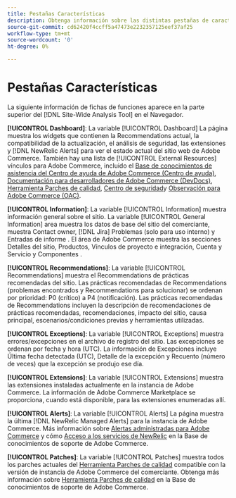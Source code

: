 ```yaml
---
title: Pestañas Características
description: Obtenga información sobre las distintas pestañas de características en la [!DNL Site-Wide Analysis Tool]
source-git-commit: cd62420f4ccff5a47473e2232357125eef37af25
workflow-type: tm+mt
source-wordcount: '0'
ht-degree: 0%

---
```


# Pestañas Características

La siguiente información de fichas de funciones aparece en la parte superior del [!DNL Site-Wide Analysis Tool] en el Navegador.

**[!UICONTROL Dashboard]**: La variable [!UICONTROL Dashboard] La página muestra los widgets que contienen la Recommendations actual, la compatibilidad de la actualización, el análisis de seguridad, las extensiones y [!DNL NewRelic Alerts] para ver el estado actual del sitio web de Adobe Commerce. También hay una lista de [!UICONTROL External Resources] vínculos para Adobe Commerce, incluido el [Base de conocimientos de asistencia del Centro de ayuda de Adobe Commerce (Centro de ayuda)](https://support.magento.com/), [Documentación para desarrolladores de Adobe Commerce (DevDocs)](https://devdocs.magento.com/), [Herramienta Parches de calidad](https://devdocs.magento.com/quality-patches/tool.html#patch-grid), [Centro de seguridad](https://magento.com/security)y [Observación para Adobe Commerce (OAC)](https://support.magento.com/hc/en-us/articles/4402379845901-Use-Observation-for-Adobe-Commerce).

**[!UICONTROL Information]**: La variable [!UICONTROL Information] muestra información general sobre el sitio.
La variable [!UICONTROL General Information] area muestra los datos de base del sitio del comerciante, muestra Contact owner, [!DNL Jira] Problemas (solo para uso interno) y Entradas de informe .
El área de Adobe Commerce muestra las secciones Detalles del sitio, Productos, Vínculos de proyecto e integración, Cuenta y Servicio y Componentes .

**[!UICONTROL Recommendations]**: La variable [!UICONTROL Recommendations] muestra el Recommendations de prácticas recomendadas del sitio. Las prácticas recomendadas de Recommendations (problemas encontrados y Recommendations para solucionar) se ordenan por prioridad: P0 (crítico) a P4 (notificación).
Las prácticas recomendadas de Recommendations incluyen la descripción de recomendaciones de prácticas recomendadas, recomendaciones, impacto del sitio, causa principal, escenarios/condiciones previas y herramientas utilizadas.

**[!UICONTROL Exceptions]**: La variable [!UICONTROL Exceptions] muestra errores/excepciones en el archivo de registro del sitio. Las excepciones se ordenan por fecha y hora (UTC).
La información de Excepciones incluye Última fecha detectada (UTC), Detalle de la excepción y Recuento (número de veces) que la excepción se produjo ese día.

**[!UICONTROL Extensions]**: La variable [!UICONTROL Extensions] muestra las extensiones instaladas actualmente en la instancia de Adobe Commerce. La información de Adobe Commerce Marketplace se proporciona, cuando está disponible, para las extensiones enumeradas allí.

**[!UICONTROL Alerts]**: La variable [!UICONTROL Alerts] La página muestra la última [!DNL NewRelic Managed Alerts] para la instancia de Adobe Commerce. Más información sobre [Alertas administradas para Adobe Commerce](https://support.magento.com/hc/en-us/articles/360045806832) y cómo [Acceso a los servicios de NewRelic](https://support.magento.com/hc/en-us/articles/360039127712) en la Base de conocimientos de soporte de Adobe Commerce.

**[!UICONTROL Patches]**: La variable [!UICONTROL Patches] muestra todos los parches actuales del [Herramienta Parches de calidad](https://devdocs.magento.com/quality-patches/tool.html#patch-grid) compatible con la versión de instancia de Adobe Commerce del comerciante. Obtenga más información sobre [Herramienta Parches de calidad](https://support.magento.com/hc/en-us/articles/360047139492) en la Base de conocimientos de soporte de Adobe Commerce.

